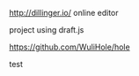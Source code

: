 http://dillinger.io/  online editor

project using draft.js

https://github.com/WuliHole/hole

test
